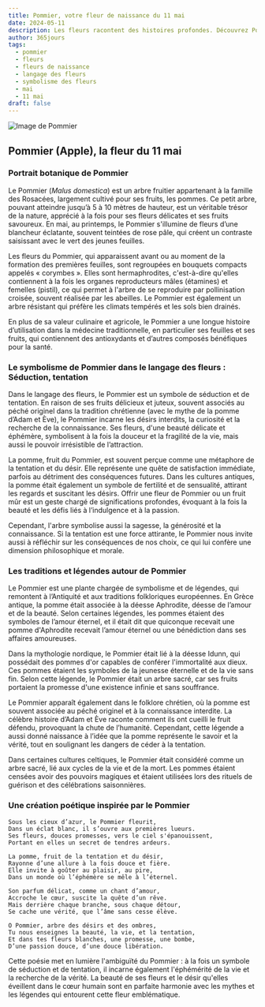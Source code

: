 ```yaml
---
title: Pommier, votre fleur de naissance du 11 mai
date: 2024-05-11
description: Les fleurs racontent des histoires profondes. Découvrez Pommier, votre fleur de naissance du 11 mai, ses symboles et récits fascinants. Plongez dans sa signification et son langage unique dans l'art floral.
author: 365jours
tags:
  - pommier
  - fleurs
  - fleurs de naissance
  - langage des fleurs
  - symbolisme des fleurs
  - mai
  - 11 mai
draft: false
---
```


![Image de Pommier](https://cdn.pixabay.com/photo/2022/04/20/20/23/flowers-7146137_1280.jpg#center)


## Pommier (Apple), la fleur du 11 mai

### Portrait botanique de Pommier

Le Pommier (_Malus domestica_) est un arbre fruitier appartenant à la famille des Rosacées, largement cultivé pour ses fruits, les pommes. Ce petit arbre, pouvant atteindre jusqu’à 5 à 10 mètres de hauteur, est un véritable trésor de la nature, apprécié à la fois pour ses fleurs délicates et ses fruits savoureux. En mai, au printemps, le Pommier s'illumine de fleurs d’une blancheur éclatante, souvent teintées de rose pâle, qui créent un contraste saisissant avec le vert des jeunes feuilles.

Les fleurs du Pommier, qui apparaissent avant ou au moment de la formation des premières feuilles, sont regroupées en bouquets compacts appelés « corymbes ». Elles sont hermaphrodites, c'est-à-dire qu'elles contiennent à la fois les organes reproducteurs mâles (étamines) et femelles (pistil), ce qui permet à l'arbre de se reproduire par pollinisation croisée, souvent réalisée par les abeilles. Le Pommier est également un arbre résistant qui préfère les climats tempérés et les sols bien drainés.

En plus de sa valeur culinaire et agricole, le Pommier a une longue histoire d’utilisation dans la médecine traditionnelle, en particulier ses feuilles et ses fruits, qui contiennent des antioxydants et d’autres composés bénéfiques pour la santé.

### Le symbolisme de Pommier dans le langage des fleurs : Séduction, tentation

Dans le langage des fleurs, le Pommier est un symbole de séduction et de tentation. En raison de ses fruits délicieux et juteux, souvent associés au péché originel dans la tradition chrétienne (avec le mythe de la pomme d’Adam et Ève), le Pommier incarne les désirs interdits, la curiosité et la recherche de la connaissance. Ses fleurs, d'une beauté délicate et éphémère, symbolisent à la fois la douceur et la fragilité de la vie, mais aussi le pouvoir irrésistible de l’attraction.

La pomme, fruit du Pommier, est souvent perçue comme une métaphore de la tentation et du désir. Elle représente une quête de satisfaction immédiate, parfois au détriment des conséquences futures. Dans les cultures antiques, la pomme était également un symbole de fertilité et de sensualité, attirant les regards et suscitant les désirs. Offrir une fleur de Pommier ou un fruit mûr est un geste chargé de significations profondes, évoquant à la fois la beauté et les défis liés à l’indulgence et à la passion.

Cependant, l'arbre symbolise aussi la sagesse, la générosité et la connaissance. Si la tentation est une force attirante, le Pommier nous invite aussi à réfléchir sur les conséquences de nos choix, ce qui lui confère une dimension philosophique et morale.

### Les traditions et légendes autour de Pommier

Le Pommier est une plante chargée de symbolisme et de légendes, qui remontent à l’Antiquité et aux traditions folkloriques européennes. En Grèce antique, la pomme était associée à la déesse Aphrodite, déesse de l’amour et de la beauté. Selon certaines légendes, les pommes étaient des symboles de l’amour éternel, et il était dit que quiconque recevait une pomme d'Aphrodite recevait l’amour éternel ou une bénédiction dans ses affaires amoureuses.

Dans la mythologie nordique, le Pommier était lié à la déesse Idunn, qui possédait des pommes d'or capables de conférer l'immortalité aux dieux. Ces pommes étaient les symboles de la jeunesse éternelle et de la vie sans fin. Selon cette légende, le Pommier était un arbre sacré, car ses fruits portaient la promesse d'une existence infinie et sans souffrance.

Le Pommier apparaît également dans le folklore chrétien, où la pomme est souvent associée au péché originel et à la connaissance interdite. La célèbre histoire d’Adam et Ève raconte comment ils ont cueilli le fruit défendu, provoquant la chute de l’humanité. Cependant, cette légende a aussi donné naissance à l’idée que la pomme représente le savoir et la vérité, tout en soulignant les dangers de céder à la tentation.

Dans certaines cultures celtiques, le Pommier était considéré comme un arbre sacré, lié aux cycles de la vie et de la mort. Les pommes étaient censées avoir des pouvoirs magiques et étaient utilisées lors des rituels de guérison et des célébrations saisonnières.

### Une création poétique inspirée par le Pommier

```
Sous les cieux d’azur, le Pommier fleurit,
Dans un éclat blanc, il s’ouvre aux premières lueurs.
Ses fleurs, douces promesses, vers le ciel s'épanouissent,
Portant en elles un secret de tendres ardeurs.

La pomme, fruit de la tentation et du désir,
Rayonne d’une allure à la fois douce et fière.
Elle invite à goûter au plaisir, au pire,
Dans un monde où l’éphémère se mêle à l’éternel.

Son parfum délicat, comme un chant d’amour,
Accroche le cœur, suscite la quête d’un rêve.
Mais derrière chaque branche, sous chaque détour,
Se cache une vérité, que l’âme sans cesse élève.

O Pommier, arbre des désirs et des ombres,
Tu nous enseignes la beauté, la vie, et la tentation,
Et dans tes fleurs blanches, une promesse, une bombe,
D’une passion douce, d’une douce libération.
```

Cette poésie met en lumière l'ambiguïté du Pommier : à la fois un symbole de séduction et de tentation, il incarne également l'éphémérité de la vie et la recherche de la vérité. La beauté de ses fleurs et le désir qu'elles éveillent dans le cœur humain sont en parfaite harmonie avec les mythes et les légendes qui entourent cette fleur emblématique.


